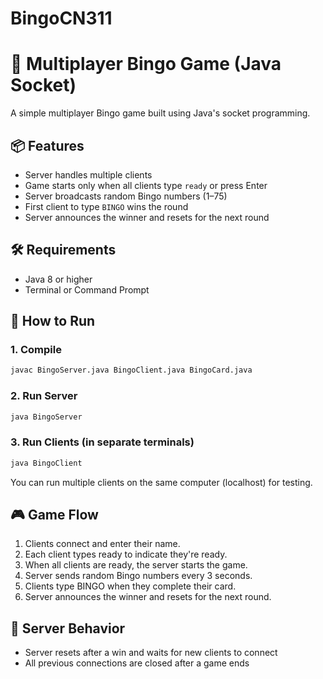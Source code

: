 # BingoCN311

# 🎯 Multiplayer Bingo Game (Java Socket)

A simple multiplayer Bingo game built using Java's socket programming.

## 📦 Features

- Server handles multiple clients
- Game starts only when all clients type `ready` or press Enter
- Server broadcasts random Bingo numbers (1–75)
- First client to type `BINGO` wins the round
- Server announces the winner and resets for the next round

## 🛠 Requirements

- Java 8 or higher
- Terminal or Command Prompt

## 🚀 How to Run

### 1. Compile

```bash
javac BingoServer.java BingoClient.java BingoCard.java
```

### 2. Run Server

```bash
java BingoServer
```

### 3. Run Clients (in separate terminals)

```bash
java BingoClient
```
You can run multiple clients on the same computer (localhost) for testing.

## 🎮 Game Flow

1. Clients connect and enter their name.
2. Each client types ready to indicate they're ready.
3. When all clients are ready, the server starts the game.
4. Server sends random Bingo numbers every 3 seconds.
5. Clients type BINGO when they complete their card.
6. Server announces the winner and resets for the next round.

## 🧼 Server Behavior

- Server resets after a win and waits for new clients to connect
- All previous connections are closed after a game ends
